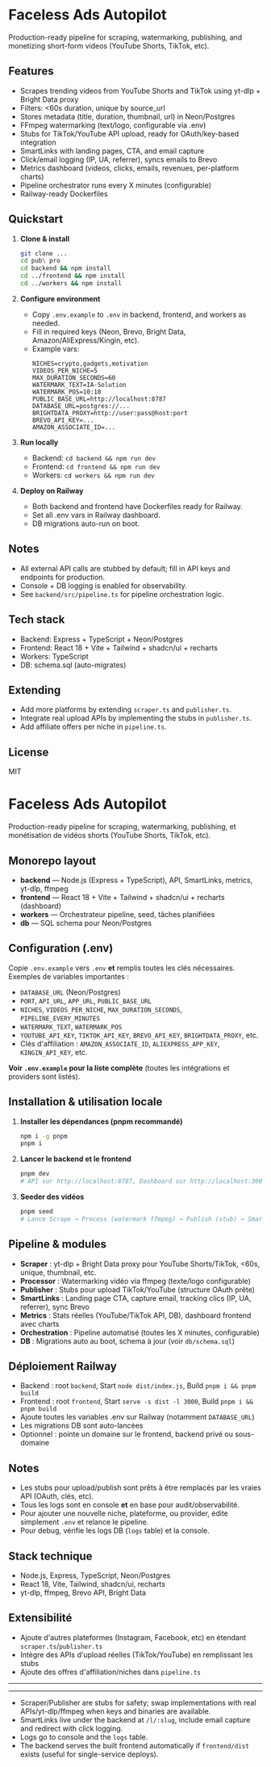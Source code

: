 # Faceless Ads Autopilot

Production-ready pipeline for scraping, watermarking, publishing, and monetizing short-form videos (YouTube Shorts, TikTok, etc).

## Features
- Scrapes trending videos from YouTube Shorts and TikTok using yt-dlp + Bright Data proxy
- Filters: <60s duration, unique by source_url
- Stores metadata (title, duration, thumbnail, url) in Neon/Postgres
- FFmpeg watermarking (text/logo, configurable via .env)
- Stubs for TikTok/YouTube API upload, ready for OAuth/key-based integration
- SmartLinks with landing pages, CTA, and email capture
- Click/email logging (IP, UA, referrer), syncs emails to Brevo
- Metrics dashboard (videos, clicks, emails, revenues, per-platform charts)
- Pipeline orchestrator runs every X minutes (configurable)
- Railway-ready Dockerfiles

## Quickstart

1. **Clone & install**
   ```sh
   git clone ...
   cd pub\ pro
   cd backend && npm install
   cd ../frontend && npm install
   cd ../workers && npm install
   ```

2. **Configure environment**
   - Copy `.env.example` to `.env` in backend, frontend, and workers as needed.
   - Fill in required keys (Neon, Brevo, Bright Data, Amazon/AliExpress/Kingin, etc).
   - Example vars:
     ```env
     NICHES=crypto,gadgets,motivation
     VIDEOS_PER_NICHE=5
     MAX_DURATION_SECONDS=60
     WATERMARK_TEXT=IA-Solution
     WATERMARK_POS=10:10
     PUBLIC_BASE_URL=http://localhost:8787
     DATABASE_URL=postgres://...
     BRIGHTDATA_PROXY=http://user:pass@host:port
     BREVO_API_KEY=...
     AMAZON_ASSOCIATE_ID=...
     ```

3. **Run locally**
   - Backend: `cd backend && npm run dev`
   - Frontend: `cd frontend && npm run dev`
   - Workers: `cd workers && npm run dev`

4. **Deploy on Railway**
   - Both backend and frontend have Dockerfiles ready for Railway.
   - Set all .env vars in Railway dashboard.
   - DB migrations auto-run on boot.

## Notes
- All external API calls are stubbed by default; fill in API keys and endpoints for production.
- Console + DB logging is enabled for observability.
- See `backend/src/pipeline.ts` for pipeline orchestration logic.

## Tech stack
- Backend: Express + TypeScript + Neon/Postgres
- Frontend: React 18 + Vite + Tailwind + shadcn/ui + recharts
- Workers: TypeScript
- DB: schema.sql (auto-migrates)

## Extending
- Add more platforms by extending `scraper.ts` and `publisher.ts`.
- Integrate real upload APIs by implementing the stubs in `publisher.ts`.
- Add affiliate offers per niche in `pipeline.ts`.

## License
MIT

# Faceless Ads Autopilot

Production-ready pipeline for scraping, watermarking, publishing, et monétisation de vidéos shorts (YouTube Shorts, TikTok, etc).

## Monorepo layout

- **backend** — Node.js (Express + TypeScript), API, SmartLinks, metrics, yt-dlp, ffmpeg
- **frontend** — React 18 + Vite + Tailwind + shadcn/ui + recharts (dashboard)
- **workers** — Orchestrateur pipeline, seed, tâches planifiées
- **db** — SQL schema pour Neon/Postgres

## Configuration (.env)

Copie `.env.example` vers `.env` **et** remplis toutes les clés nécessaires. Exemples de variables importantes :

- `DATABASE_URL` (Neon/Postgres)
- `PORT`, `API_URL`, `APP_URL`, `PUBLIC_BASE_URL`
- `NICHES`, `VIDEOS_PER_NICHE`, `MAX_DURATION_SECONDS`, `PIPELINE_EVERY_MINUTES`
- `WATERMARK_TEXT`, `WATERMARK_POS`
- `YOUTUBE_API_KEY`, `TIKTOK_API_KEY`, `BREVO_API_KEY`, `BRIGHTDATA_PROXY`, etc.
- Clés d'affiliation : `AMAZON_ASSOCIATE_ID`, `ALIEXPRESS_APP_KEY`, `KINGIN_API_KEY`, etc.

**Voir `.env.example` pour la liste complète** (toutes les intégrations et providers sont listés).

## Installation & utilisation locale

1. **Installer les dépendances (pnpm recommandé)**
   ```sh
   npm i -g pnpm
   pnpm i
   ```
2. **Lancer le backend et le frontend**
   ```sh
   pnpm dev
   # API sur http://localhost:8787, Dashboard sur http://localhost:3000
   ```
3. **Seeder des vidéos**
   ```sh
   pnpm seed
   # Lance Scrape → Process (watermark ffmpeg) → Publish (stub) → SmartLinks → Metrics
   ```

## Pipeline & modules
- **Scraper** : yt-dlp + Bright Data proxy pour YouTube Shorts/TikTok, <60s, unique, thumbnail, etc.
- **Processor** : Watermarking vidéo via ffmpeg (texte/logo configurable)
- **Publisher** : Stubs pour upload TikTok/YouTube (structure OAuth prête)
- **SmartLinks** : Landing page CTA, capture email, tracking clics (IP, UA, referrer), sync Brevo
- **Metrics** : Stats réelles (YouTube/TikTok API, DB), dashboard frontend avec charts
- **Orchestration** : Pipeline automatisé (toutes les X minutes, configurable)
- **DB** : Migrations auto au boot, schema à jour (voir `db/schema.sql`)

## Déploiement Railway
- Backend : root `backend`, Start `node dist/index.js`, Build `pnpm i && pnpm build`
- Frontend : root `frontend`, Start `serve -s dist -l 3000`, Build `pnpm i && pnpm build`
- Ajoute toutes les variables .env sur Railway (notamment `DATABASE_URL`)
- Les migrations DB sont auto-lancées
- Optionnel : pointe un domaine sur le frontend, backend privé ou sous-domaine

## Notes
- Les stubs pour upload/publish sont prêts à être remplacés par les vraies API (OAuth, clés, etc).
- Tous les logs sont en console **et** en base pour audit/observabilité.
- Pour ajouter une nouvelle niche, plateforme, ou provider, édite simplement `.env` et relance le pipeline.
- Pour debug, vérifie les logs DB (`logs` table) et la console.

## Stack technique
- Node.js, Express, TypeScript, Neon/Postgres
- React 18, Vite, Tailwind, shadcn/ui, recharts
- yt-dlp, ffmpeg, Brevo API, Bright Data

## Extensibilité
- Ajoute d'autres plateformes (Instagram, Facebook, etc) en étendant `scraper.ts`/`publisher.ts`
- Intègre des APIs d'upload réelles (TikTok/YouTube) en remplissant les stubs
- Ajoute des offres d'affiliation/niches dans `pipeline.ts`

---
-----

- Scraper/Publisher are stubs for safety; swap implementations with real APIs/yt-dlp/ffmpeg when keys and binaries are available.
- SmartLinks live under the backend at `/l/:slug`, include email capture and redirect with click logging.
- Logs go to console and the `logs` table.
- The backend serves the built frontend automatically if `frontend/dist` exists (useful for single-service deploys).

